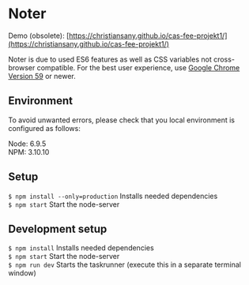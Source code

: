 # Noter

Demo (obsolete): [https://christiansany.github.io/cas-fee-projekt1/](https://christiansany.github.io/cas-fee-projekt1/)

Noter is due to used ES6 features as well as CSS variables not cross-browser compatible. For the best user experience, use [Google Chrome Version 59](https://www.google.de/chrome/browser/desktop/index.html?brand=CHBD&gclid=EAIaIQobChMIxemG2ZLR1AIVBDPTCh1aYASTEAAYASAAEgK3M_D_BwE) or newer.

## Environment

To avoid unwanted errors, please check that you local environment is configured as follows:

Node: 6.9.5<br>
NPM: 3.10.10

## Setup

`$ npm install --only=production` Installs needed dependencies<br>
`$ npm start` Start the node-server

## Development setup

`$ npm install` Installs needed dependencies<br>
`$ npm start` Start the node-server<br>
`$ npm run dev` Starts the taskrunner (execute this in a separate terminal window)
